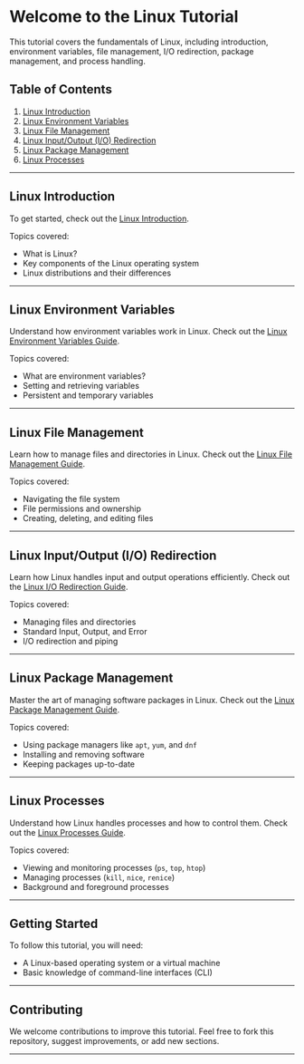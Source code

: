 # Welcome to the Linux Tutorial

This tutorial covers the fundamentals of Linux, including introduction, environment variables, file management, I/O redirection, package management, and process handling.

## Table of Contents

1. [Linux Introduction](#linux-introduction)
2. [Linux Environment Variables](#linux-environment-variables)
3. [Linux File Management](#linux-file-management)
4. [Linux Input/Output (I/O) Redirection](#linux-inputoutput-io-redirection)
5. [Linux Package Management](#linux-package-management)
6. [Linux Processes](#linux-processes)

---

## Linux Introduction

To get started, check out the [Linux Introduction](linux_intro.md).

Topics covered:
- What is Linux?
- Key components of the Linux operating system
- Linux distributions and their differences

---

## Linux Environment Variables

Understand how environment variables work in Linux. Check out the [Linux Environment Variables Guide](docs/linux_environment_variables.md).

Topics covered:
- What are environment variables?
- Setting and retrieving variables
- Persistent and temporary variables

---

## Linux File Management

Learn how to manage files and directories in Linux. Check out the [Linux File Management Guide](docs/linux_file_management.md).

Topics covered:
- Navigating the file system
- File permissions and ownership
- Creating, deleting, and editing files

---

## Linux Input/Output (I/O) Redirection

Learn how Linux handles input and output operations efficiently. Check out the [Linux I/O Redirection Guide](docs/linux_io_redirection.md).

Topics covered:
- Managing files and directories
- Standard Input, Output, and Error
- I/O redirection and piping

---

## Linux Package Management

Master the art of managing software packages in Linux. Check out the [Linux Package Management Guide](docs/linux_package_management.md).

Topics covered:
- Using package managers like `apt`, `yum`, and `dnf`
- Installing and removing software
- Keeping packages up-to-date

---

## Linux Processes

Understand how Linux handles processes and how to control them. Check out the [Linux Processes Guide](docs/linux_processes.md).

Topics covered:
- Viewing and monitoring processes (`ps`, `top`, `htop`)
- Managing processes (`kill`, `nice`, `renice`)
- Background and foreground processes

---

## Getting Started

To follow this tutorial, you will need:
- A Linux-based operating system or a virtual machine
- Basic knowledge of command-line interfaces (CLI)

---

## Contributing

We welcome contributions to improve this tutorial. Feel free to fork this repository, suggest improvements, or add new sections.

---
